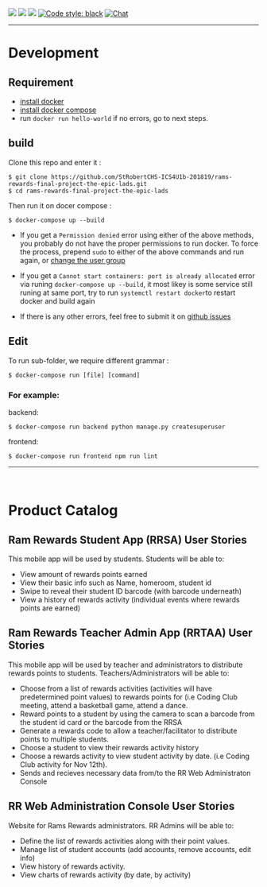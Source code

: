 <a href="https://github.com/vchaptsev/cookiecutter-django-vue">
<img src="https://img.shields.io/badge/build%20with-Cookiecutter%20Django--Vue-%23D2B300.svg?logo=github"></a>
<a href="https://vuejs.org/"><img src="https://img.shields.io/badge/frontend-Vue-%2300C583.svg?logo=vue.js"></a>
<a href="http://www.djangoproject.com/"><img src="https://img.shields.io/badge/backend-Django-%23003525.svg?logo=django"/></a>
<a href="https://github.com/ambv/black"><img alt="Code style: black" src="https://img.shields.io/badge/code%20style-black-000000.svg"></a>
<a href="https://discord.gg/NCytcfU"><img src="https://img.shields.io/badge/chat-on%20discord-7289da.svg?logo=discord" alt="Chat"></a>

------


# Development

## Requirement
+ [install docker](https://docs.docker.com/install/#supported-platforms)
+ [install docker compose](https://docs.docker.com/compose/install/)
+ run `docker run hello-world` if no errors, go to next steps.

## build
Clone this repo and enter it :

    $ git clone https://github.com/StRobertCHS-ICS4U1b-201819/rams-rewards-final-project-the-epic-lads.git
    $ cd rams-rewards-final-project-the-epic-lads

Then run it on docer compose :

    $ docker-compose up --build

+ If you get a `Permission denied` error using either of the above methods, you probably do not have the proper permissions to run docker. To force the process, prepend `sudo` to either of the above commands and run again, or [change the user group](https://docs.docker.com/install/linux/linux-postinstall/)

+ If you get a `Cannot start containers: port is already allocated` error via runing `docker-compose up --build`, it most likey is some service still runing at same port, try to run `systemctl restart docker`to restart docker and build again

+ If there is any other errors, feel free to submit it on [github issues](https://github.com/StRobertCHS-ICS4U1b-201819/rams-rewards-final-project-the-epic-lads/issues)



## Edit 
To run sub-folder, we require different grammar :

    $ docker-compose run [file] [command]

### For example:

backend:

    $ docker-compose run backend python manage.py createsuperuser

frontend:

    $ docker-compose run frontend npm run lint




------

<br>


# Product Catalog

## Ram Rewards Student App (RRSA) User Stories
This mobile app will be used by students.  Students will be able to:
* View amount of rewards points earned
* View their basic info such as Name, homeroom, student id
* Swipe to reveal their student ID barcode (with barcode underneath)
* View a history of rewards activity (individual events where rewards points are earned)

## Ram Rewards Teacher Admin App (RRTAA) User Stories
This mobile app will be used by teacher and administrators to distribute rewards points to students. Teachers/Administrators will be able to:  
* Choose from a list of rewards activities (activities will have predetermined point values) to rewards points for (i.e Coding Club meeting, attend a basketball game, attend a dance.
* Reward points to a student by using the camera to scan a barcode from the student id card or the barcode from the RRSA
* Generate a rewards code to allow a teacher/facilitator to distribute points to multiple students.
* Choose a student to view their rewards activity history
* Choose a rewards activity to view student activity by date.  (i.e Coding Club activity for Nov 12th).
* Sends and recieves necessary data from/to the RR Web Administraton Console

## RR Web Administration Console User Stories
Website for Rams Rewards administrators.  RR Admins will be able to:
* Define the list of rewards activities along with their point values.
* Manage list of student accounts (add accounts, remove accounts, edit info)
* View history of rewards activity.
* View charts of rewards activity (by date, by activity)

